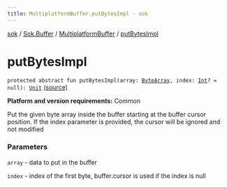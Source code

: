 ```yaml
---
title: MultiplatformBuffer.putBytesImpl - sok
---
```


[sok](../../index.html) / [Sok.Buffer](../index.html) / [MultiplatformBuffer](index.html) / [putBytesImpl](./put-bytes-impl.html)

# putBytesImpl

`protected abstract fun putBytesImpl(array: `[`ByteArray`](https://kotlinlang.org/api/latest/jvm/stdlib/kotlin/-byte-array/index.html)`, index: `[`Int`](https://kotlinlang.org/api/latest/jvm/stdlib/kotlin/-int/index.html)`? = null): `[`Unit`](https://kotlinlang.org/api/latest/jvm/stdlib/kotlin/-unit/index.html) [(source)](https://github.com/SeekDaSky/Sok/tree/master/common/sok-common/src/Sok/Buffer/MultiplatformBuffer.kt#L319)

**Platform and version requirements:** Common

Put the given byte array inside the buffer starting at the buffer cursor position. If the index parameter is provided, the
cursor will be ignored and not modified

### Parameters

`array` - data to put in the buffer

`index` - index of the first byte, buffer.cursor is used if the index is null